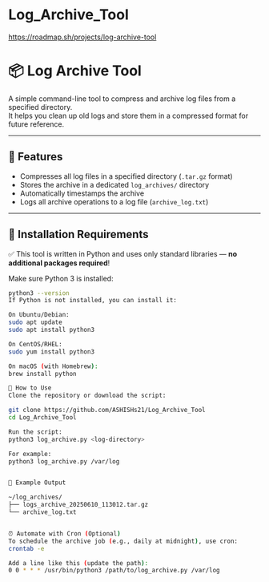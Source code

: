 # Log_Archive_Tool
https://roadmap.sh/projects/log-archive-tool

# 📦 Log Archive Tool

A simple command-line tool to compress and archive log files from a specified directory.  
It helps you clean up old logs and store them in a compressed format for future reference.

---

## 🔧 Features

- Compresses all log files in a specified directory (`.tar.gz` format)
- Stores the archive in a dedicated `log_archives/` directory
- Automatically timestamps the archive
- Logs all archive operations to a log file (`archive_log.txt`)

---

## 🧰 Installation Requirements

✅ This tool is written in Python and uses only standard libraries — **no additional packages required**!

Make sure Python 3 is installed:

```bash
python3 --version
If Python is not installed, you can install it:

On Ubuntu/Debian:
sudo apt update
sudo apt install python3

On CentOS/RHEL:
sudo yum install python3

On macOS (with Homebrew):
brew install python

🚀 How to Use
Clone the repository or download the script:

git clone https://github.com/ASHISHs21/Log_Archive_Tool
cd Log_Archive_Tool

Run the script:
python3 log_archive.py <log-directory>

For example:
python3 log_archive.py /var/log


📁 Example Output

~/log_archives/
├── logs_archive_20250610_113012.tar.gz
└── archive_log.txt


⏰ Automate with Cron (Optional)
To schedule the archive job (e.g., daily at midnight), use cron:
crontab -e

Add a line like this (update the path):
0 0 * * * /usr/bin/python3 /path/to/log_archive.py /var/log
